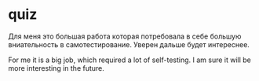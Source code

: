 # quiz
Для меня это большая работа которая потребовала в себе большую вниательность в самотестирование. Уверен дальше будет интереснее.

For me it is a big job, which required a lot of self-testing. I am sure it will be more interesting in the future.
